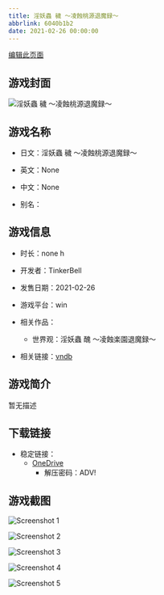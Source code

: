 ```yaml
---
title: 淫妖蟲 穢 ～凌蝕桃源退魔録～
abbrlink: 6040b1b2
date: 2021-02-26 00:00:00
---
```

[编辑此页面](https://github.com/ACG-3/ADV3-source/blob/main/source/_posts/games/%E6%B7%AB%E5%A6%96%E8%9F%B2%20%E7%A9%A2%20%EF%BD%9E%E5%87%8C%E8%9D%95%E6%A1%83%E6%BA%90%E9%80%80%E9%AD%94%E9%8C%B2%EF%BD%9E.md)

## 游戏封面

![淫妖蟲 穢 ～凌蝕桃源退魔録～](https://pan.timero.xyz/d/onedrive/img_lib_001/%E6%B7%AB%E5%A6%96%E8%9F%B2%20%E7%A9%A2%20%EF%BD%9E%E5%87%8C%E8%9D%95%E6%A1%83%E6%BA%90%E9%80%80%E9%AD%94%E9%8C%B2%EF%BD%9E_cover.avif)


## 游戏名称

- 日文：淫妖蟲 穢 ～凌蝕桃源退魔録～
- 英文：None
- 中文：None

- 别名：


## 游戏信息

- 时长：none h
- 开发者：TinkerBell
- 发售日期：2021-02-26
- 游戏平台：win
- 相关作品：
   - 世界观：淫妖蟲 醜 ～凌蝕楽園退魔録～

- 相关链接：[vndb](https://vndb.org/v29780)


## 游戏简介

暂无描述


## 下载链接

- 稳定链接：
    - [OneDrive](https://pan.timero.xyz/onedrive/adv_lib_001/%E6%B7%AB%E5%A6%96%E8%9F%B2%20%E7%A9%A2%20%EF%BD%9E%E5%87%8C%E8%9D%95%E6%A1%83%E6%BA%90%E9%80%80%E9%AD%94%E9%8C%B2%EF%BD%9E)
        - 解压密码：ADV!



## 游戏截图


![Screenshot 1](https://pan.timero.xyz/d/onedrive/img_lib_001/%E6%B7%AB%E5%A6%96%E8%9F%B2%20%E7%A9%A2%20%EF%BD%9E%E5%87%8C%E8%9D%95%E6%A1%83%E6%BA%90%E9%80%80%E9%AD%94%E9%8C%B2%EF%BD%9E_Screenshot_1.avif)

![Screenshot 2](https://pan.timero.xyz/d/onedrive/img_lib_001/%E6%B7%AB%E5%A6%96%E8%9F%B2%20%E7%A9%A2%20%EF%BD%9E%E5%87%8C%E8%9D%95%E6%A1%83%E6%BA%90%E9%80%80%E9%AD%94%E9%8C%B2%EF%BD%9E_Screenshot_2.avif)

![Screenshot 3](https://pan.timero.xyz/d/onedrive/img_lib_001/%E6%B7%AB%E5%A6%96%E8%9F%B2%20%E7%A9%A2%20%EF%BD%9E%E5%87%8C%E8%9D%95%E6%A1%83%E6%BA%90%E9%80%80%E9%AD%94%E9%8C%B2%EF%BD%9E_Screenshot_3.avif)

![Screenshot 4](https://pan.timero.xyz/d/onedrive/img_lib_001/%E6%B7%AB%E5%A6%96%E8%9F%B2%20%E7%A9%A2%20%EF%BD%9E%E5%87%8C%E8%9D%95%E6%A1%83%E6%BA%90%E9%80%80%E9%AD%94%E9%8C%B2%EF%BD%9E_Screenshot_4.avif)

![Screenshot 5](https://pan.timero.xyz/d/onedrive/img_lib_001/%E6%B7%AB%E5%A6%96%E8%9F%B2%20%E7%A9%A2%20%EF%BD%9E%E5%87%8C%E8%9D%95%E6%A1%83%E6%BA%90%E9%80%80%E9%AD%94%E9%8C%B2%EF%BD%9E_Screenshot_5.avif)

